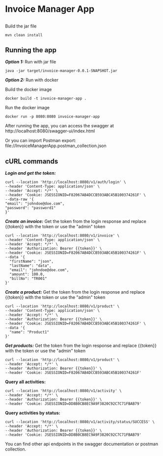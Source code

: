 # Invoice Manager App

##
Build the jar file
```shell
mvn clean install
```

## Running the app
**_Option 1:_** Run with jar file
```shell
java -jar target/invoice-manager-0.0.1-SNAPSHOT.jar
```

**_Option 2:_** Run with docker

Build the docker image
```shell
docker build -t invoice-manager-app .
```
Run the docker image
```shell
docker run -p 8080:8080 invoice-manager-app
```

After running the app, you can access the swagger at http://localhost:8080/swagger-ui/index.html

Or you can import Postman export: file://InvoiceManagerApp.postman_collection.json

## cURL commands
**_Login and get the token:_**
```shell
curl --location 'http://localhost:8080/v1/auth/login' \
--header 'Content-Type: application/json' \
--header 'Accept: */*' \
--header 'Cookie: JSESSIONID=F82067AB4DCCB593ABC45B100374261F' \
--data-raw '{
"email": "johndoe@doe.com",
"password": "password1"
}'
```

**_Create an invoice:_**
Get the token from the login response and replace {{token}} with the token or use the "admin" token
```shell
curl --location 'http://localhost:8080/v1/invoice' \
--header 'Content-Type: application/json' \
--header 'Accept: */*' \
--header 'Authorization: Bearer {{token}}' \
--header 'Cookie: JSESSIONID=F82067AB4DCCB593ABC45B100374261F' \
--data '{
  "firstName": "json",
  "lastName": "data",
  "email": "johndoe@doe.com",
  "amount": 100.0,
  "billNo": "TR001"
}'
```

**_Create a product:_**
Get the token from the login response and replace {{token}} with the token or use the "admin" token
```shell
curl --location 'http://localhost:8080/v1/product' \
--header 'Content-Type: application/json' \
--header 'Accept: */*' \
--header 'Authorization: Bearer {{token}}' \
--header 'Cookie: JSESSIONID=F82067AB4DCCB593ABC45B100374261F' \
--data '{
  "name": "Product1"
}'
```

**_Get products:_**
Get the token from the login response and replace {{token}} with the token or use the "admin" token
```shell
curl --location 'http://localhost:8080/v1/product' \
--header 'Accept: */*' \
--header 'Authorization: Bearer {{token}}' \
--header 'Cookie: JSESSIONID=F82067AB4DCCB593ABC45B100374261F'
```

**Query all activities:**
```shell
curl --location 'http://localhost:8080/v1/activity' \
--header 'Accept: */*' \
--header 'Authorization: Bearer {{token}}' \
--header 'Cookie: JSESSIONID=DD8B0CB8EC9A9F3820C92C7C71FBAB79'
```

**Query activities by status:**
```shell
curl --location 'http://localhost:8080/v1/activity/status/SUCCESS' \
--header 'Accept: */*' \
--header 'Authorization: Bearer {{token}}' \
--header 'Cookie: JSESSIONID=DD8B0CB8EC9A9F3820C92C7C71FBAB79'
```

You can find other api endpoints in the swagger documentation or postman collection.